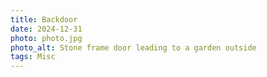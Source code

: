 ```yaml
---
title: Backdoor
date: 2024-12-31
photo: photo.jpg
photo_alt: Stone frame door leading to a garden outside
tags: Misc
---
```

